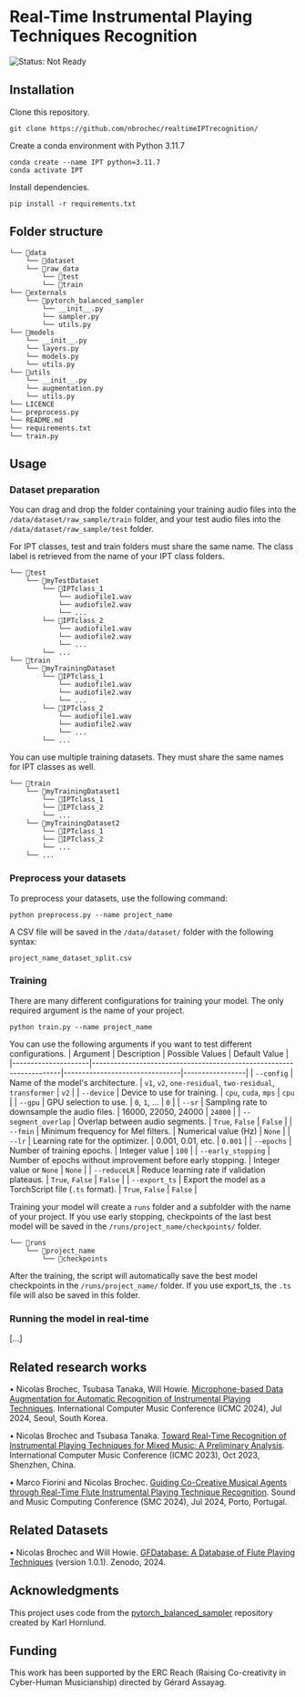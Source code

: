 # Real-Time Instrumental Playing Techniques Recognition

![Status: Not Ready](https://img.shields.io/badge/status-not%20ready-red)

## Installation
Clone this repository.
```
git clone https://github.com/nbrochec/realtimeIPTrecognition/
```
Create a conda environment with Python 3.11.7
```
conda create --name IPT python=3.11.7
conda activate IPT
```
Install dependencies.
```
pip install -r requirements.txt
```

## Folder structure

```
└── 📁data
    └── 📁dataset
    └── 📁raw_data
        └── 📁test
        └── 📁train
└── 📁externals
    └── 📁pytorch_balanced_sampler
        └── __init__.py
        └── sampler.py
        └── utils.py
└── 📁models
    └── __init__.py
    └── layers.py
    └── models.py
    └── utils.py
└── 📁utils
    └── __init__.py
    └── augmentation.py
    └── utils.py
└── LICENCE
└── preprocess.py
└── README.md
└── requirements.txt
└── train.py
```

## Usage
### Dataset preparation

You can drag and drop the folder containing your training audio files into the `/data/dataset/raw_sample/train` folder, and your test audio files into the `/data/dataset/raw_sample/test` folder.

For IPT classes, test and train folders must share the same name. The class label is retrieved from the name of your IPT class folders.
```
└── 📁test
    └── 📁myTestDataset
        └── 📁IPTclass_1
            └── audiofile1.wav
            └── audiofile2.wav
            └── ...
        └── 📁IPTclass_2
            └── audiofile1.wav
            └── audiofile2.wav
            └── ...
        └── ...
└── 📁train
    └── 📁myTrainingDataset
        └── 📁IPTclass_1
            └── audiofile1.wav
            └── audiofile2.wav
            └── ...
        └── 📁IPTclass_2
            └── audiofile1.wav
            └── audiofile2.wav
            └── ...
        └── ...
```

You can use multiple training datasets. They must share the same names for IPT classes as well.

```
└── 📁train
    └── 📁myTrainingDataset1
        └── 📁IPTclass_1
        └── 📁IPTclass_2
        └── ...
    └── 📁myTrainingDataset2
        └── 📁IPTclass_1
        └── 📁IPTclass_2
        └── ...
    └── ...
```

### Preprocess your datasets
To preprocess your datasets, use the following command:
```
python preprocess.py --name project_name
```

A CSV file will be saved in the `/data/dataset/` folder with the following syntax:
```
project_name_dataset_split.csv
```

### Training
There are many different configurations for training your model. The only required argument is the name of your project.
```
python train.py --name project_name
```
You can use the following arguments if you want to test different configurations.
| Argument            | Description                                                         | Possible Values                | Default Value   |
|---------------------|---------------------------------------------------------------------|--------------------------------|-----------------|
| `--config`          | Name of the model's architecture.                                  | `v1`, `v2`, `one-residual`, `two-residual`, `transformer` | `v2`            |
| `--device`          | Device to use for training.                                        | `cpu`, `cuda`, `mps`           | `cpu`           |
| `--gpu`             | GPU selection to use.                                              | `0`, `1`, ...                  | `0`             |
| `--sr`              | Sampling rate to downsample the audio files.                        | 16000, 22050, 24000           | `24000`         |
| `--segment_overlap` | Overlap between audio segments.                                    | `True`, `False`                | `False`         |
| `--fmin`            | Minimum frequency for Mel filters.                                 | Numerical value (Hz)           | `None`          |
| `--lr`              | Learning rate for the optimizer.                                   | 0.001, 0.01, etc.              | `0.001`         |
| `--epochs`          | Number of training epochs.                                         | Integer value                  | `100`            |
| `--early_stopping`  | Number of epochs without improvement before early stopping.         | Integer value or `None`        | `None`          |
| `--reduceLR`        | Reduce learning rate if validation plateaus.                       | `True`, `False`                | `False`         |
| `--export_ts`       | Export the model as a TorchScript file (`.ts` format).              | `True`, `False`                | `False`         |

Training your model will create a `runs` folder and a subfolder with the name of your project.
If you use early stopping, checkpoints of the last best model will be saved in the `/runs/project_name/checkpoints/` folder.
```
└── 📁runs
    └── 📁project_name
        └── 📁checkpoints
```

After the training, the script will automatically save the best model checkpoints in the `/runs/project_name/` folder.
If you use export_ts, the `.ts` file will also be saved in this folder.

### Running the model in real-time

[...]

## Related research works
• Nicolas Brochec, Tsubasa Tanaka, Will Howie. [Microphone-based Data Augmentation for Automatic Recognition of Instrumental Playing Techniques](https://hal.science/hal-04642673). International Computer Music Conference (ICMC 2024), Jul 2024, Seoul, South Korea.

• Nicolas Brochec and Tsubasa Tanaka. [Toward Real-Time Recognition of Instrumental Playing Techniques for Mixed Music: A Preliminary Analysis](https://hal.science/hal-04263718). International Computer Music Conference (ICMC 2023), Oct 2023, Shenzhen, China.

• Marco Fiorini and Nicolas Brochec. [Guiding Co-Creative Musical Agents through Real-Time Flute Instrumental Playing Technique Recognition](https://hal.science/hal-04635907). Sound and Music Computing Conference (SMC 2024), Jul 2024, Porto, Portugal.

## Related Datasets
• Nicolas Brochec and Will Howie. [GFDatabase: A Database of Flute Playing Techniques](https://doi.org/10.5281/zenodo.10932398) (version 1.0.1). Zenodo, 2024.

## Acknowledgments

This project uses code from the [pytorch_balanced_sampler](https://github.com/khornlund/pytorch-balanced-sampler) repository created by Karl Hornlund.

## Funding

This work has been supported by the ERC Reach (Raising Co-creativity in Cyber-Human Musicianship) directed by Gérard Assayag.
